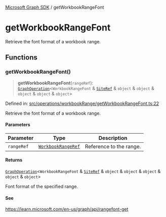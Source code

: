 [Microsoft Graph SDK](README.md) / getWorkbookRangeFont

# getWorkbookRangeFont

Retrieve the font format of a workbook range.

## Functions

### getWorkbookRangeFont()

> **getWorkbookRangeFont**(`rangeRef`): [`GraphOperation`](GraphOperation.md#graphoperation)\<`WorkbookRangeFont` & [`SiteRef`](Site-1.md#siteref) & `object` & `object` & `object` & `object` & `object`\>

Defined in: [src/operations/workbookRange/getWorkbookRangeFont.ts:22](https://github.com/Future-Secure-AI/microsoft-graph/blob/main/src/operations/workbookRange/getWorkbookRangeFont.ts#L22)

Retrieve the font format of a workbook range.

#### Parameters

| Parameter | Type | Description |
| ------ | ------ | ------ |
| `rangeRef` | [`WorkbookRangeRef`](WorkbookRange-1.md#workbookrangeref) | Reference to the range. |

#### Returns

[`GraphOperation`](GraphOperation.md#graphoperation)\<`WorkbookRangeFont` & [`SiteRef`](Site-1.md#siteref) & `object` & `object` & `object` & `object` & `object`\>

Font format of the specified range.

#### See

https://learn.microsoft.com/en-us/graph/api/rangefont-get
